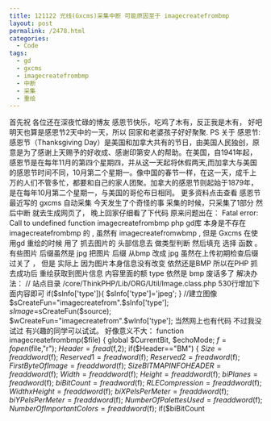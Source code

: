 ```yaml
---
title: 121122 光线(Gxcms)采集中断 可能原因至于 imagecreatefrombmp
layout: post
permalink: /2478.html
categories:
  - Code
tags:
  - gd
  - gxcms
  - imagecreatefrombmp
  - 中断
  - 采集
  - 重绘
---
```

首先祝 各位还在深夜忙碌的博友 感恩节快乐，吃鸡了木有，反正我是木有， 好吧 明天也算是感恩节2天中的一天，所以 回家和老婆孩子好好聚聚. PS 关于 感恩节: 感恩节（Thanksgiving Day）是美国和加拿大共有的节日，由美国人民独创，原意是为了感谢上天赐予的好收成、感谢印第安人的帮助。在美国，自1941年起，感恩节是在每年11月的第四个星期四，并从这一天起将休假两天,而加拿大与美国的感恩节时间不同，10月第二个星期一。像中国的春节一样，在这一天，成千上万的人们不管多忙，都要和自己的家人团聚。加拿大的感恩节则起始于1879年，是在每年10月第二个星期一，与美国的哥伦布日相同。 更多资料点击查看 感恩节 最近写的 gxcms 自动采集 今天发生了个奇怪的事 采集的时候，只采集了1部分 然后中断 就去生成网页了， 晚上回家仔细看了下代码 原来问题出在： Fatal error: Call to undefined function imagecreatefrombmp php gd库 本身是不存在 imagecreatefrombmp 的 , 虽然有 imagecreatefromwbmp , 但是 Gxcms 在使用gd 重绘的时候 用了 抓去图片的 头部信息去 做类型判断 然后填充 选择 函数 。 有些图片 后缀虽然是 jpg 把图片 后缀 从bmp 改成 jpg 虽然在上传初期检查后缀过关了 ， 但是 实际上 因为图片本身信息没有改变 依然还是BMP 所以在PHP 抓去成功后 重绘获取到图片信息 内容里面的额 type 依然是 bmp 废话多了 解决办法： // 站点目录 /core/ThinkPHP/Lib/ORG/Util/Image.class.php 530行增加下面内容即可 if($sInfo['type']){ $sInfo['type']='jpeg'; } //建立图像 $sCreateFun="imagecreatefrom".$sInfo['type']; $sImage=$sCreateFun($source); $wCreateFun="imagecreatefrom".$wInfo['type']; 当然网上也有代码 不过我没试过 有兴趣的同学可以试试。 好像意义不大： function imagecreatefrombmp($file) { global $CurrentBit, $echoMode; $f=fopen($file,"r"); $Header=fread($f,2); if($Header=="BM") { $Size=freaddword($f); $Reserved1=freadword($f); $Reserved2=freadword($f); $FirstByteOfImage=freaddword($f); $SizeBITMAPINFOHEADER=freaddword($f); $Width=freaddword($f); $Height=freaddword($f); $biPlanes=freadword($f); $biBitCount=freadword($f); $RLECompression=freaddword($f); $WidthxHeight=freaddword($f); $biXPelsPerMeter=freaddword($f); $biYPelsPerMeter=freaddword($f); $NumberOfPalettesUsed=freaddword($f); $NumberOfImportantColors=freaddword($f); if($biBitCount